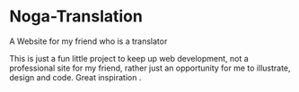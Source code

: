 # Noga-Translation
A Website for my friend who is a translator

This is just a fun little project to keep up web development, not a professional site for my friend, 
rather just an opportunity for me to illustrate, design and code. Great inspiration 
.
